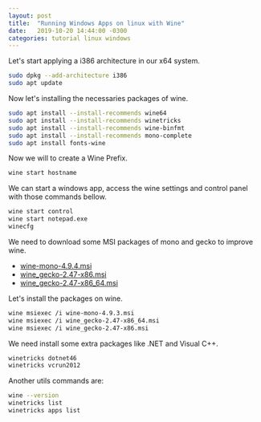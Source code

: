 ```yaml
---
layout: post
title:  "Running Windows Apps on linux with Wine"
date:   2019-10-20 14:44:00 -0300
categories: tutorial linux windows
---
```

Let's start applying a i386 architecture in our x64 system.

```bash
sudo dpkg --add-architecture i386
sudo apt update
```

Now let's installing the necessaries packages of wine.

```bash
sudo apt install --install-recommends wine64
sudo apt install --install-recommends winetricks
sudo apt install --install-recommends wine-binfmt
sudo apt install --install-recommends mono-complete
sudo apt install fonts-wine
```

Now we will to create a Wine Prefix.

```bash
wine start hostname
```

We can start a windows app, access the wine settings and control panel with those commands bellow.

```bash
wine start control
wine start notepad.exe
winecfg
```
We need to download some MSI packages of mono and gecko to improve wine.

- [wine-mono-4.9.4.msi](http://dl.winehq.org/wine/wine-mono/4.9.4/wine-mono-4.9.4.msi)
- [wine_gecko-2.47-x86.msi](http://dl.winehq.org/wine/wine-gecko/2.47/wine_gecko-2.47-x86.msi)
- [wine_gecko-2.47-x86_64.msi](http://dl.winehq.org/wine/wine-gecko/2.47/wine_gecko-2.47-x86_64.msi)

Let's install the packages on wine.

```bash
wine msiexec /i wine-mono-4.9.3.msi
wine msiexec /i wine_gecko-2.47-x86_64.msi
wine msiexec /i wine_gecko-2.47-x86.msi
```

We need install some extra packages like .NET and Visual C++.

```bash
winetricks dotnet46
winetricks vcrun2012
```

Another utils commands are:
```bash
wine --version
winetricks list
winetricks apps list
```
